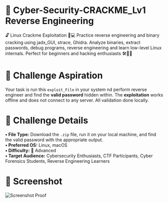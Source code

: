 # 🔐 Cyber-Security-CRACKME_Lv1 Reverse Engineering

🔓 Linux Crackme Exploitation 🐧💻 Practice reverse engineering and binary cracking using jadx_GUI, strace, Ghidra. Analyze binaries, extract passwords, debug programs, reverse engineering and learn low-level Linux internals. Perfect for beginners and hacking enthusiasts 🛠️🧠🔥


# 🎯 Challenge Aspiration
Your task is run this `exploit_File` in your system nd perform reverse engineer and find the **valid password** hidden within. The **exploitation** works offline and does not connect to any server. All validation done locally.


# 🧩 Challenge Details
**• File Type:** Download the `.zip` file, run it on your local machine, and find the valid password with the appropriate output.  
**• Preferred OS:** Linux, macOS  
**• Difficulty:** 🔴 Advanced  
**• Target Audience:** Cybersecurity Enthusiasts, CTF Participants, Cyber Forensics Students, Reverse Engineering Learners


# 📸 Screenshot
![Screenshot Proof]("C:\Users\dell\Desktop\screenshot_proof.jpg")
